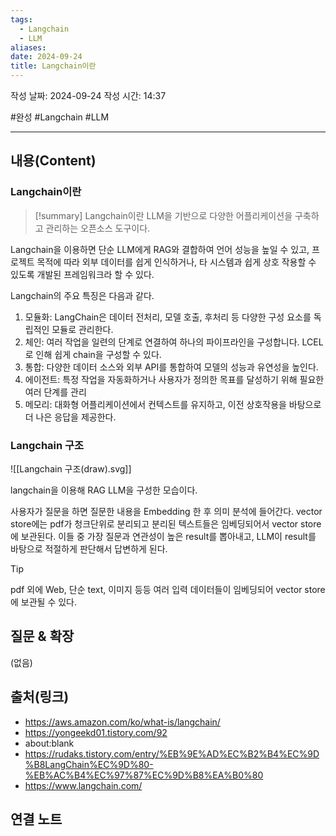 ```yaml
---
tags:
  - Langchain
  - LLM
aliases: 
date: 2024-09-24
title: Langchain이란
---
```

작성 날짜: 2024-09-24
작성 시간: 14:37

#완성 #Langchain #LLM 

----
## 내용(Content)

### Langchain이란

>[!summary]
> Langchain이란 LLM을 기반으로 다양한 어플리케이션을 구축하고 관리하는 오픈소스 도구이다.

Langchain을 이용하면 단순 LLM에게 RAG와 결합하여 언어 성능을 높일 수 있고, 프로젝트 목적에 따라 외부 데이터를 쉽게 인식하거나, 타 시스템과 쉽게 상호 작용할 수 있도록 개발된 프레임워크라 할 수 있다.

Langchain의 주요 특징은 다음과 같다.

1. 모듈화: LangChain은 데이터 전처리, 모델 호출, 후처리 등 다양한 구성 요소를 독립적인 모듈로 관리한다.
2. 체인: 여러 작업을 일련의 단계로 연결하여 하나의 파이프라인을 구성합니다. LCEL로 인해 쉽게 chain을 구성할 수 있다.
3. 통합: 다양한 데이터 소스와 외부 API를 통합하여 모델의 성능과 유연성을 높인다.
4. 에이전트: 특정 작업을 자동화하거나 사용자가 정의한 목표를 달성하기 위해 필요한 여러 단계를 관리
5. 메모리: 대화형 어플리케이션에서 컨텍스트를 유지하고, 이전 상호작용을 바탕으로 더 나은 응답을 제공한다.

### Langchain 구조

![[Langchain 구조(draw).svg]]

langchain을 이용해 RAG LLM을 구성한 모습이다.

사용자가 질문을 하면 질문한 내용을 Embedding 한 후 의미 분석에 들어간다. vector store에는 pdf가 청크단위로 분리되고 분리된 텍스트들은 임베딩되어서 vector store에 보관된다. 이들 중 가장 질문과 연관성이 높은 result를 뽑아내고, LLM이 result를 바탕으로 적절하게 판단해서 답변하게 된다.

>[!tip]
>pdf 외에 Web, 단순 text, 이미지 등등 여러 입력 데이터들이 임베딩되어 vector store에 보관될 수 있다.

## 질문 & 확장

(없음)

## 출처(링크)

- https://aws.amazon.com/ko/what-is/langchain/
- https://yongeekd01.tistory.com/92
- about:blank
- https://rudaks.tistory.com/entry/%EB%9E%AD%EC%B2%B4%EC%9D%B8LangChain%EC%9D%80-%EB%AC%B4%EC%97%87%EC%9D%B8%EA%B0%80
- https://www.langchain.com/
## 연결 노트










